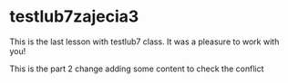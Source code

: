 # testlub7zajecia3

This is the last lesson with testlub7 class. It was a pleasure to work with you! 

This is the part 2 change
adding some content to check the conflict
